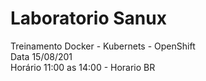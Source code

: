 # Laboratorio Sanux <br>
Treinamento Docker - Kubernets - OpenShift
<br>
Data 15/08/201 
<br>
Horário 11:00 as 14:00 - Horario BR
<br>

